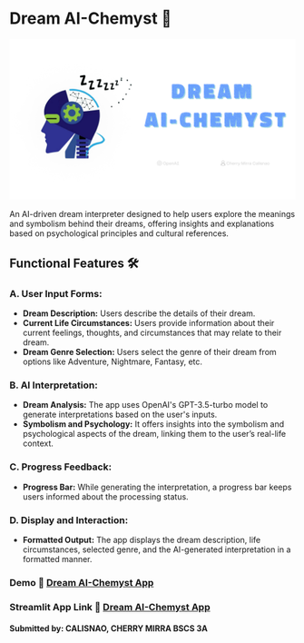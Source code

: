 # Dream AI-Chemyst 🌌
![Dream Interpretation](dream_ai.png)

An AI-driven dream interpreter designed to help users explore the meanings and symbolism behind their dreams, offering insights and explanations based on psychological principles and cultural references.



## Functional Features 🛠️

### A. User Input Forms:
- **Dream Description:** Users describe the details of their dream.
- **Current Life Circumstances:** Users provide information about their current feelings, thoughts, and circumstances that may relate to their dream.
- **Dream Genre Selection:** Users select the genre of their dream from options like Adventure, Nightmare, Fantasy, etc.

### B. AI Interpretation:
- **Dream Analysis:** The app uses OpenAI's GPT-3.5-turbo model to generate interpretations based on the user's inputs.
- **Symbolism and Psychology:** It offers insights into the symbolism and psychological aspects of the dream, linking them to the user’s real-life context.

### C. Progress Feedback:
- **Progress Bar:** While generating the interpretation, a progress bar keeps users informed about the processing status.

### D. Display and Interaction:
- **Formatted Output:** The app displays the dream description, life circumstances, selected genre, and the AI-generated interpretation in a formatted manner.



### Demo 🎥  [Dream AI-Chemyst App](https://drive.google.com/file/d/1-NuPxGMal0G9Sy3_HhLFvHhJUYxQkEVl/view?usp=sharing)
 

### Streamlit App Link 🔗 [Dream AI-Chemyst App](https://dreamapp-calisnao-cs3a.streamlit.app/)


#### Submitted by: **CALISNAO, CHERRY MIRRA   BSCS 3A**
